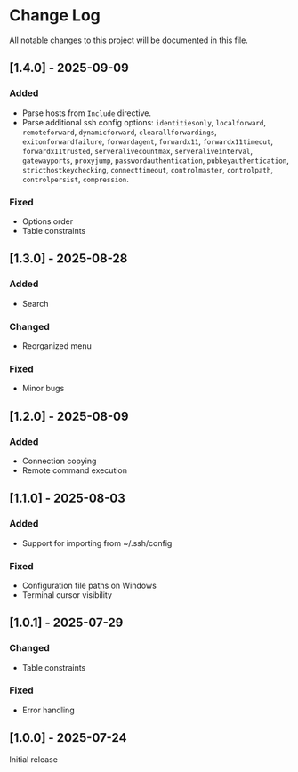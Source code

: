 # Change Log
All notable changes to this project will be documented in this file.

## [1.4.0] - 2025-09-09
### Added
- Parse hosts from `Include` directive.
- Parse additional ssh config options: `identitiesonly`, `localforward`, `remoteforward`, `dynamicforward`, `clearallforwardings`, `exitonforwardfailure`, `forwardagent`, `forwardx11`, `forwardx11timeout`, `forwardx11trusted`, `serveralivecountmax`, `serveraliveinterval`, `gatewayports`, `proxyjump`, `passwordauthentication`, `pubkeyauthentication`, `stricthostkeychecking`, `connecttimeout`, `controlmaster`, `controlpath`, `controlpersist`, `compression`.
### Fixed
- Options order
- Table constraints

## [1.3.0] - 2025-08-28
### Added
- Search
### Changed
- Reorganized menu
### Fixed
- Minor bugs

## [1.2.0] - 2025-08-09
### Added
- Connection copying
- Remote command execution

## [1.1.0] - 2025-08-03
### Added
- Support for importing from ~/.ssh/config
### Fixed
- Configuration file paths on Windows
- Terminal cursor visibility

## [1.0.1] - 2025-07-29
### Changed
- Table constraints
### Fixed
- Error handling

## [1.0.0] - 2025-07-24
Initial release
